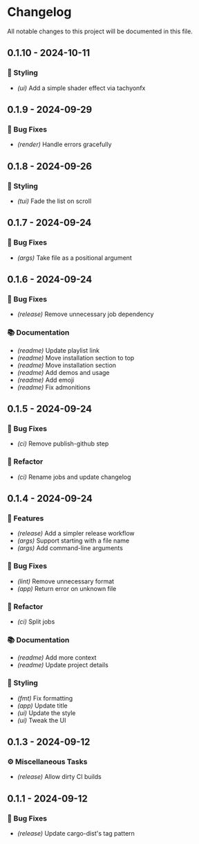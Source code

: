 # Changelog

All notable changes to this project will be documented in this file.

## 0.1.10 - 2024-10-11

### 🎨 Styling

- *(ui)* Add a simple shader effect via tachyonfx

## 0.1.9 - 2024-09-29

### 🐛 Bug Fixes

- *(render)* Handle errors gracefully

## 0.1.8 - 2024-09-26

### 🎨 Styling

- *(tui)* Fade the list on scroll

## 0.1.7 - 2024-09-24

### 🐛 Bug Fixes

- *(args)* Take file as a positional argument

## 0.1.6 - 2024-09-24

### 🐛 Bug Fixes

- *(release)* Remove unnecessary job dependency

### 📚 Documentation

- *(readme)* Update playlist link
- *(readme)* Move installation section to top
- *(readme)* Move installation section
- *(readme)* Add demos and usage
- *(readme)* Add emoji
- *(readme)* Fix admonitions

## 0.1.5 - 2024-09-24

### 🐛 Bug Fixes

- *(ci)* Remove publish-github step

### 🚜 Refactor

- *(ci)* Rename jobs and update changelog

## 0.1.4 - 2024-09-24

### 🚀 Features

- *(release)* Add a simpler release workflow
- *(args)* Support starting with a file name
- *(args)* Add command-line arguments

### 🐛 Bug Fixes

- *(lint)* Remove unnecessary format
- *(app)* Return error on unknown file

### 🚜 Refactor

- *(ci)* Split jobs

### 📚 Documentation

- *(readme)* Add more context
- *(readme)* Update project details

### 🎨 Styling

- *(fmt)* Fix formatting
- *(app)* Update title
- *(ui)* Update the style
- *(ui)* Tweak the UI

## 0.1.3 - 2024-09-12

### ⚙️ Miscellaneous Tasks

- _(release)_ Allow dirty CI builds

## 0.1.1 - 2024-09-12

### 🐛 Bug Fixes

- _(release)_ Update cargo-dist's tag pattern

<!-- generated by git-cliff -->
